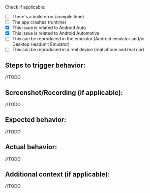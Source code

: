 Check if applicable:
- [ ] There's a build error (compile time)
- [ ] The app crashes (runtime)
- [x] This issue is related to Android Auto
- [x] This issue is related to Android Automotive
- [ ] This can be reproduced in the emulator (Android emulator and/or Desktop Headunit Emulator)
- [ ] This can be reproduced in a real device (real phone and real car)

Steps to trigger behavior:  
--------------------------
//TODO

Screenshot/Recording (if applicable):
------------------------------------
//TODO

Expected behavior:
------------------
//TODO

Actual behavior:
----------------
//TODO

Additional context (if applicable):
-------------------
//TODO